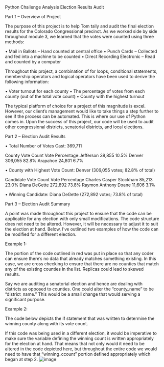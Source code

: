 Python Challenge Analysis
Election Results Audit

Part 1 – Overview of Project

The purpose of this project is to help Tom tally and audit the final election results for the Colorado Congressional precinct. As we worked side by side throughout module 3, we learned that the votes were counted using three methods:

•	Mail in Ballots – Hand counted at central office
•	Punch Cards – Collected and fed into a machine to be counted
•	Direct Recording Electronic – Read and counted by a computer

Throughout this project, a combination of for loops, conditional statements, membership operators and logical operators have been used to derive the following information:

•	Voter turnout for each county
•	The percentage of votes from each county (out of the total vote count)
•	County with the highest turnout

 The typical platform of choice for a project of this magnitude is excel. However, our client’s management would like to take things a step further to see if the process can be automated. This is where our use of Python comes in. Upon the success of this project, our code will be used to audit other congressional districts, senatorial districts, and local elections. 

Part 2 – Election Audit Results

•	Total Number of Votes Cast: 369,711

County	Vote Count	Vote Percentage
Jefferson	38,855	10.5%
Denver	306,055	82.8%
Arapahoe	24,801	6.7%

•	County with Highest Vote Count: Denver (306,055 votes; 82.8% of total)

Candidate	Vote Count	Vote Percentage
Charles Casper Stockham	85,213	23.0%
Diana DeGette	272,892	73.8%
Raymon Anthony Doane	11,606	3.1%


•	Winning Candidate: Diana DeGette (272,892 votes; 73.8% of total)

Part 3 – Election Audit Summary

A point was made throughout this project to ensure that the code can be applicable for any election with only small modifications. The code structure does not need to be altered. However, it will be necessary to adjust it to suit the election at hand. Below, I’ve outlined two examples of how the code can be modified for a different election. 

Example 1: 

The portion of the code outlined in red was put in place so that any coder can ensure there’s no data that already matches something existing. In this case, we are cross checking to ensure that there are no counties that match any of the existing counties in the list. Replicas could lead to skewed results. 

  

Say we are auditing a senatorial election and hence are dealing with districts as opposed to counties. One could alter the “county_name” to be “district_name.” This would be a small change that would serving a significant purpose.

Example 2:

The code below depicts the if statement that was written to determine the winning county along with its vote count. 
 

If this code was being used in a different election, it would be imperative to make sure the variable defining the winning count is written appropriately for the election at hand. That means that not only would it need to be altered in the code depicted here, but throughout the entire code we would need to have that “winning_ccount” portion defined appropriately which began at step 2. 
![image](https://user-images.githubusercontent.com/94502363/149250757-4d538929-456d-4963-ac7a-c6da3ec3abb2.png)
